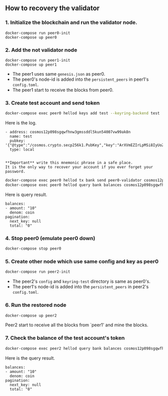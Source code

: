 ## How to recovery the validator

### 1. Initialize the blockchain and run the validator node.

```
docker-compose run peer0-init 
docker-compose up peer0
```

### 2. Add the not validator node
```
docker-compose run peer1-init
docker-compose up peer1
```

* The peer1 uses same `genesis.json` as peer0.
* The peer0's node-id is added into the `persistent_peers` in peer1's `config.toml`.
* The peer1 start to receive the blocks from peer0.

### 3. Create test account and send token 

```sh
docker-compose exec peer0 hellod keys add test --keyring-backend test
```

Here is the log.
```
- address: cosmos12p098sgqwfhnw3gmssddl5kun54007vw99ak8n
  name: test
  pubkey: '{"@type":"/cosmos.crypto.secp256k1.PubKey","key":"ArXVmEZIrLpMSi8IyUoZYmnYFrCLwpi2fZ4TvIPidfkH"}'
  type: local


**Important** write this mnemonic phrase in a safe place.
It is the only way to recover your account if you ever forget your password.
```

```sh
docker-compose exec peer0 hellod tx bank send peer0-validator cosmos12p098sgqwfhnw3gmssddl5kun54007vw99ak8n 10coin --keyring-backend test
docker-compose exec peer0 hellod query bank balances cosmos12p098sgqwfhnw3gmssddl5kun54007vw99ak8n
```

Here is query result.
```
balances:
- amount: "10"
  denom: coin
pagination:
  next_key: null
  total: "0"
```

### 4. Stop peer0 (emulate peer0 down)
```sh
docker-compose stop peer0
```

### 5. Create other node which use same config and key as peer0

```sh
docker-compose run peer2-init
```

* The peer2's `config` and `keyring-test` directory is same as peer0's.
* The peer1's node-id is added into the `persistent_peers` in peer2's `config.toml`.

### 6. Run the restored node

```sh
docker-compose up peer2
```

Peer2 start to receive all the blocks from `peer1' and mine the blocks. 


### 7. Check the balance of the test account's token

```sh
docker-compose exec peer2 hellod query bank balances cosmos12p098sgqwfhnw3gmssddl5kun54007vw99ak8n
```

Here is the query result.
```
balances:
- amount: "10"
  denom: coin
pagination:
  next_key: null
  total: "0"
```
